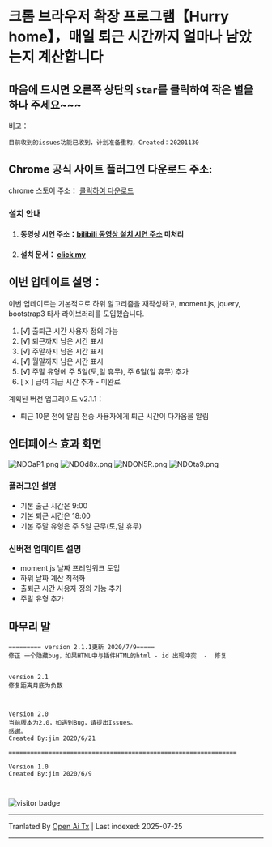 # 크롬 브라우저 확장 프로그램【Hurry home】，매일 퇴근 시간까지 얼마나 남았는지 계산합니다
## 마음에 드시면 오른쪽 상단의 `Star`를 클릭하여 작은 별을 하나 주세요~~~

비고：
```
目前收到的issues功能已收到，计划准备重构，Created：20201130 
```
## Chrome 공식 사이트 플러그인 다운로드 주소:

  chrome 스토어 주소：  [클릭하여 다운로드](https://chrome.google.com/webstore/detail/hurry-home-%E4%B8%8B%E7%8F%AD%E5%9B%9E%E5%AE%B6/ndccpjjadppbehafiojmiknfihpmaodj?hl=zh-CN&authuser=0)




### 설치 안내

1. #### 동영상 시연 주소：[bilibili 동영상 설치 시연 주소](http://xianbai.me/learn-md/article/syntax/links.html)   미처리

2. #### 설치 문서： [click my](https://github.com/sbjim/go-home/blob/master/Hurry%20home%20%20%E5%AE%89%E8%A3%85%E6%89%8B%E5%86%8C.md)

   

## 이번 업데이트 설명：

이번 업데이트는 기본적으로 하위 알고리즘을 재작성하고, moment.js, jquery, bootstrap3 타사 라이브러리를 도입했습니다.

1.  [√] 출퇴근 시간 사용자 정의 가능
2.  [√] 퇴근까지 남은 시간 표시
3.  [√] 주말까지 남은 시간 표시
4.  [√] 월말까지 남은 시간 표시
5.  [√] 주말 유형에 주 5일(토,일 휴무), 주 6일(일 휴무) 추가
6.  [ x ] 급여 지급 시간 추가 - 미완료

계획된 버전 업그레이드 v2.1.1：

  + 퇴근 10분 전에 알림 전송   사용자에게 퇴근 시간이 다가옴을 알림
  




## 인터페이스 효과 화면

![NDOaP1.png](https://s1.ax1x.com/2020/06/26/NDOaP1.png)
![NDOd8x.png](https://s1.ax1x.com/2020/06/26/NDOd8x.png)
![NDON5R.png](https://s1.ax1x.com/2020/06/26/NDON5R.png)
![NDOta9.png](https://s1.ax1x.com/2020/06/26/NDOta9.png)



### 플러그인 설명
 + 기본 출근 시간은 9:00
 + 기본 퇴근 시간은 18:00
 + 기본 주말 유형은 주 5일 근무(토,일 휴무)


### 신버전 업데이트 설명
 + moment js 날짜 프레임워크 도입
 + 하위 날짜 계산 최적화
 + 출퇴근 시간 사용자 정의 기능 추가
 + 주말 유형 추가



## 마무리 말


```
========= version 2.1.1更新 2020/7/9=====
修正 一个隐藏bug，如果HTML中与插件HTML的html - id 出现冲突  -  修复


version 2.1
修复距离月底为负数



Version 2.0
当前版本为2.0，如遇到Bug，请提出Issues。
感谢。
Created By:jim 2020/6/21

===============================================================

Version 1.0
Created By:jim 2020/6/9



```

![visitor badge](https://visitor-badge.glitch.me/badge?page_id=sb.jim.-go-home-.github.2020.06.26)


---

Tranlated By [Open Ai Tx](https://github.com/OpenAiTx/OpenAiTx) | Last indexed: 2025-07-25

---